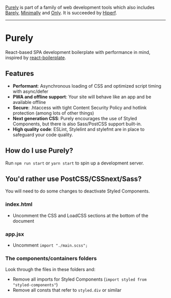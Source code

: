 [Purely](https://github.com/mikaelvesavuori/purely) is part of a family of web development tools which also includes [Barely](https://github.com/mikaelvesavuori/barely), [Minimally](https://github.com/mikaelvesavuori/minimally) and [Only](https://github.com/beingstudio/only). It is succeeded by [Hiperf](https://github.com/mikaelvesavuori/hiperf).

---
# Purely
React-based SPA development boilerplate with performance in mind, inspired by [react-boilerplate](https://github.com/react-boilerplate/react-boilerplate).

## Features
- **Performant**: Asynchronous loading of CSS and optimized script timing with async/defer
- **PWA and offline support**: Your site will behave like an app and be available offline
- **Secure**: .htaccess with tight Content Security Policy and hotlink protection (among lots of other things)
- **Next generation CSS**: Purely encourages the use of Styled Components, but there is also Sass/PostCSS support built-in.
- **High quality code**: ESLint, Stylelint and stylefmt are in place to safeguard your code quality.

## How do I use Purely?
Run `npm run start` or `yarn start` to spin up a development server.

## You'd rather use PostCSS/CSSnext/Sass?
You will need to do some changes to deactivate Styled Components.

### index.html
- Uncomment the CSS and LoadCSS sections at the bottom of the document

### app.jsx
- Uncomment `import "./main.scss";`

### The components/containers folders
Look through the files in these folders and:
- Remove all imports for Styled Components (`import styled from "styled-components"`)
- Remove all consts that refer to `styled.div` or similar
